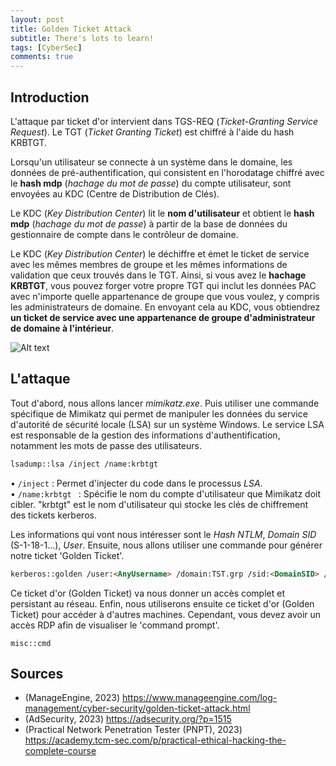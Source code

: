 ```yaml
---
layout: post
title: Golden Ticket Attack
subtitle: There's lots to learn!
tags: [CyberSec]
comments: true
---
```


## Introduction

L'attaque par ticket d'or intervient dans TGS-REQ (*Ticket-Granting Service Request*). Le TGT (*Ticket Granting Ticket*) est chiffré à l'aide du hash KRBTGT.<br/>

Lorsqu'un utilisateur se connecte à un système dans le domaine, les données de pré-authentification, qui consistent en l'horodatage chiffré avec le **hash mdp** (*hachage du mot de passe*) du compte utilisateur, sont envoyées au KDC (Centre de Distribution de Clés).<br/>

Le KDC (*Key Distribution Center*) lit le **nom d'utilisateur** et obtient le **hash mdp** (*hachage du mot de passe*) à partir de la base de données du gestionnaire de compte dans le contrôleur de domaine.<br/>

Le KDC (*Key Distribution Center*) le déchiffre et émet le ticket de service avec les mêmes membres de groupe et les mêmes informations de validation que ceux trouvés dans le TGT. Ainsi, si vous avez le **hachage KRBTGT**, vous pouvez forger votre propre TGT qui inclut les données PAC avec n'importe quelle appartenance de groupe que vous voulez, y compris les administrateurs de domaine. En envoyant cela au KDC, vous obtiendrez **un ticket de service avec une appartenance de groupe d'administrateur de domaine à l'intérieur**.


![Alt text](https://rfc6592.github.io/assets/img/visiogoldenticket.png)

## L'attaque

Tout d'abord, nous allons lancer *mimikatz.exe*. Puis utiliser une commande spécifique de Mimikatz qui permet de manipuler les données du service d'autorité de sécurité locale (LSA) sur un système Windows. Le service LSA est responsable de la gestion des informations d'authentification, notamment les mots de passe des utilisateurs.

```md
lsadump::lsa /inject /name:krbtgt
```

• ```/inject``` : Permet d'injecter du code dans le processus *LSA*.<br/>
• ```/name:krbtgt ``` : Spécifie le nom du compte d'utilisateur que Mimikatz doit cibler. "krbtgt" est le nom d'utilisateur qui stocke les clés de chiffrement des tickets kerberos.<br/>

Les informations qui vont nous intéresser sont le *Hash NTLM*, *Domain SID* (S-1-18-1...), *User*. Ensuite, nous allons utiliser une commande pour générer notre ticket 'Golden Ticket'.

```md
kerberos::golden /user:<AnyUsername> /domain:TST.grp /sid:<DomainSID> /krbtgt:<TGT-NTLM-Hash> /id:<500>
```
Ce ticket d'or (Golden Ticket) va nous donner un accès complet et persistant au réseau. Enfin, nous utiliserons ensuite ce ticket d'or (Golden Ticket) pour accéder à d'autres machines. Cependant, vous devez avoir un accès RDP afin de visualiser le 'command prompt'.

```
misc::cmd
```

## Sources

* (ManageEngine, 2023) https://www.manageengine.com/log-management/cyber-security/golden-ticket-attack.html<br/>
* (AdSecurity, 2023) https://adsecurity.org/?p=1515<br/>
* (Practical Network Penetration Tester (PNPT), 2023) https://academy.tcm-sec.com/p/practical-ethical-hacking-the-complete-course<br>
